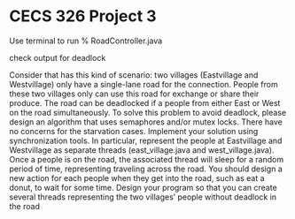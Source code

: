 # CECS 326 Project 3
 
Use terminal to run
% RoadController.java

check output for deadlock


Consider that has this kind of scenario: two villages (Eastvillage and Westvillage) only have a
single-lane road for the connection. People from these two villages only can use this road for
exchange or share their produce. The road can be deadlocked if a people from either East or West
on the road simultaneously. To solve this problem to avoid deadlock, please design an algorithm
that uses semaphores and/or mutex locks. There have no concerns for the starvation cases.
Implement your solution using synchronization tools. In particular, represent the people at
Eastvillage and Westvillage as separate threads (east_village.java and west_village.java). Once a
people is on the road, the associated thread will sleep for a random period of time, representing
traveling across the road. You should design a new action for each people when they get into the
road, such as eat a donut, to wait for some time. Design your program so that you can create several
threads representing the two villages’ people without deadlock in the road